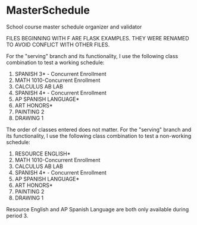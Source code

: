 # MasterSchedule
School course master schedule organizer and validator

FILES BEGINNING WITH F ARE FLASK EXAMPLES. THEY WERE RENAMED TO AVOID CONFLICT WITH OTHER FILES.

For the "serving" branch and its functionality, I use the following class combination to test a working schedule:

1. SPANISH 3* - Concurrent Enrollment
2. MATH 1010-Concurrent Enrollment
3. CALCULUS AB LAB
4. SPANISH 4* - Concurrent Enrollment
5. AP SPANISH LANGUAGE*
6. ART HONORS*
7. PAINTING 2
8. DRAWING 1

The order of classes entered does not matter.
For the "serving" branch and its functionality, I use the following class combination to test a non-working schedule:

1. RESOURCE ENGLISH*
2. MATH 1010-Concurrent Enrollment
3. CALCULUS AB LAB
4. SPANISH 4* - Concurrent Enrollment
5. AP SPANISH LANGUAGE*
6. ART HONORS*
7. PAINTING 2
8. DRAWING 1

Resource English and AP Spanish Language are both only available during period 3.
